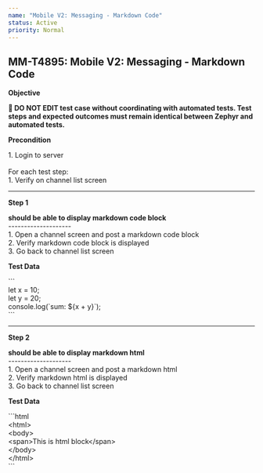 ```yaml
---
name: "Mobile V2: Messaging - Markdown Code"
status: Active
priority: Normal
---
```


## MM-T4895: Mobile V2: Messaging - Markdown Code

**Objective**

**🛑 DO NOT EDIT test case without coordinating with automated tests. Test steps and expected outcomes must remain identical between Zephyr and automated tests.**

**Precondition**

1\. Login to server\
\
For each test step:\
1\. Verify on channel list screen

---

**Step 1**

**should be able to display markdown code block**\
\--------------------\
1\. Open a channel screen and post a markdown code block\
2\. Verify markdown code block is displayed\
3\. Go back to channel list screen

**Test Data**

\`\`\`\
let x = 10;\
let y = 20;\
console.log(\`sum: ${x + y}\`);\
\`\`\`

---

**Step 2**

**should be able to display markdown html**\
\--------------------\
1\. Open a channel screen and post a markdown html\
2\. Verify markdown html is displayed\
3\. Go back to channel list screen

**Test Data**

\`\`\`html\
\<html>\
\<body>\
\<span>This is html block\</span>\
\</body>\
\</html>\
\`\`\`
